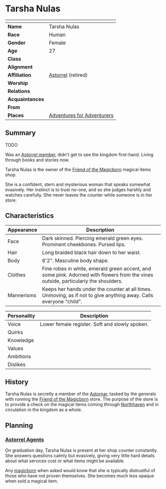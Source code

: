 # Tarsha Nulas

| []() | |
| --- | --- |
| **Name** | Tarsha Nulas |
| **Race** | Human |
| **Gender** | Female |
| **Age** | 27 |
| **Class** | |
| **Alignment** | |
| **Affiliation** | [Astorrel](../organisations/astorrel/astorrel.md) (retired) |
| **Worship** | |
| **Relations** | |
| **Acquaintances** | |
| **From** | |
| **Places** | [Adventures for Adventurers](../places/buildings/shops/adventures-for-adventurers.md) |

## Summary

TODO

Was an [Astorrel member](../organisations/astorrel/ranks/astorrel-member.md), didn't get to see the kingdom first-hand. Living through books and stories now.

Tarsha Nulas is the owner of the [Friend of the Magicborn](../places/buildings/shops/friend-of-the-magicborn.md) magical items shop.

She is a confident, stern and mysterious woman that speaks somewhat evasively. Her instinct is to trust no-one, and so she judges harshly and watches carefully. She never leaves the counter while someone is in her store.

## Characteristics

| Appearance | Description |
| --- | --- |
| Face | Dark skinned. Piercing emerald green eyes. Prominent cheekbones. Pursed lips. |
| Hair | Long braided black hair down to her waist. |
| Body | 6'2". Masculine body shape. |
| Clothes | Fine robes in white, emerald green accent, and some pink. Adorned with flowers from the vines outside, particularly the shoulders. |
| Mannerisms | Keeps her hands under the counter at all times. Unmoving, as if not to give anything away. Calls everyone "child". |

| Personality | Description |
| --- | --- |
| Voice | Lower female register. Soft and slowly spoken. |
| Quirks | |
| Knowledge | |
| Values | |
| Ambitions | |
| Dislikes | |

## History

Tarsha Nulas is secretly a member of the [Astornar](../organisations/astornar.md), tasked by the generals with running the [Friend of the Magicborn](../places/buildings/shops/friend-of-the-magicborn.md) store. The purpose of the store is to provide a check on the magical items coming through [Northhaven](../places/cities/northhaven.md) and in circulation in the kingdom as a whole.

## Planning

### [Astorrel Agents](../campaigns/astorrel-agents/astorrel-agents.md)

On graduation day, Tarsha Nulas is present at her shop counter constantly. She answers questions calmly but evasively, giving very little hard details about what services cost or what items might be available.

Any [magicborn](../civilisations/kingdom-of-astor/magicborn.md) when asked would know that she is typically distrustful of those who have not proven themselves. She becomes much less opaque when sold a magical item.
